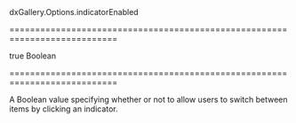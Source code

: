 <!--id-->dxGallery.Options.indicatorEnabled<!--/id-->
===========================================================================
<!--default-->true<!--/default-->
<!--type-->Boolean<!--/type-->
===========================================================================

<!--shortDescription-->
A Boolean value specifying whether or not to allow users to switch between items by clicking an indicator.
<!--/shortDescription-->

<!--fullDescription-->

<!--/fullDescription-->